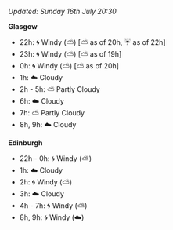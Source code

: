 *Updated: Sunday 16th July 20:30*

**Glasgow**

* 22h: :cyclone: Windy (:partly_sunny:) [:partly_sunny: as of 20h, :umbrella: as of 22h]
* 23h: :cyclone: Windy (:partly_sunny:) [:partly_sunny: as of 19h]
* 0h: :cyclone: Windy (:partly_sunny:) [:partly_sunny: as of 20h]
* 1h: :cloud: Cloudy
* 2h - 5h: :partly_sunny: Partly Cloudy
* 6h: :cloud: Cloudy
* 7h: :partly_sunny: Partly Cloudy
* 8h, 9h: :cloud: Cloudy

**Edinburgh**

* 22h - 0h: :cyclone: Windy (:partly_sunny:)
* 1h: :cloud: Cloudy
* 2h: :cyclone: Windy (:partly_sunny:)
* 3h: :cloud: Cloudy
* 4h - 7h: :cyclone: Windy (:partly_sunny:)
* 8h, 9h: :cyclone: Windy (:cloud:)
